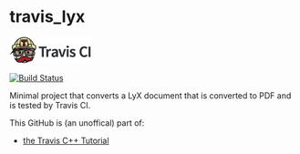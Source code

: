 # travis_lyx

[![Travis CI logo](TravisCI.png)](https://travis-ci.org)

[![Build Status](https://travis-ci.org/richelbilderbeek/travis_lyx.svg?branch=master)](https://travis-ci.org/richelbilderbeek/travis_lyx)

Minimal project that converts a LyX document that is converted to PDF and is tested by Travis CI.

This GitHub is (an unoffical) part of:

 * [the Travis C++ Tutorial](https://github.com/richelbilderbeek/travis_cpp_tutorial)
